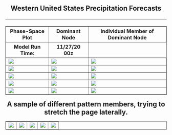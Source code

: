 <html>
  <head>
    <meta charset="utf-8">
    <meta name="viewport" content="width=device-width, initial-scale=1">
  </head>
  <body>
    <h2><center>Western United States Precipitation Forecasts
  <hr>
  <table border="1" cellpadding="1" cellspacing="1">
    <tr>
      <th>Phase-Space Plot</th>
      <th>Dominant Node</th>
      <th>Individual Member of Dominant Node</th>
    </tr>
    <tr>
      <th>Model Run Time:</th>
      <th>11/27/20 00z</th>
  </tr>
    <tr>
      <td><img src="https://user-images.githubusercontent.com/75145898/100639818-e6c3d400-32f2-11eb-8209-8fd323d93b70.png"></td>
      <td><img src="https://user-images.githubusercontent.com/75145898/100641999-6fdc0a80-32f5-11eb-84c1-b4be6c723ade.png"></td>
      <td><img src="https://user-images.githubusercontent.com/75145898/100641261-77e77a80-32f4-11eb-85f9-f4ae3c670269.png"></td>
    </tr>
    <tr>
      <td><img src="https://user-images.githubusercontent.com/75145898/100639845-ee837880-32f2-11eb-8d21-3db1fcb23ff4.png"></td>
      <td><img src="https://user-images.githubusercontent.com/75145898/100642033-7cf8f980-32f5-11eb-9b1c-4f68e04e3235.png"></td>
      <td><img src="https://user-images.githubusercontent.com/75145898/100641264-78801100-32f4-11eb-9745-dbc56c5b05e1.png"></td>
    </tr>
    <tr>
      <td><img src="https://user-images.githubusercontent.com/75145898/100639874-f511f000-32f2-11eb-9cae-7cc2e35dc32e.png"></td>
      <td><img src="https://user-images.githubusercontent.com/75145898/100642066-871af800-32f5-11eb-8147-b6b9e84b8121.png"></td>
      <td><img src="https://user-images.githubusercontent.com/75145898/100641265-78801100-32f4-11eb-9c0c-1bcb210912d9.png"></td>
    </tr>
    <tr>
      <td><img src="https://user-images.githubusercontent.com/75145898/100639891-fa6f3a80-32f2-11eb-8ffe-e4178cb7b5bf.png"></td>
      <td><img src="https://user-images.githubusercontent.com/75145898/100642094-913cf680-32f5-11eb-9126-aeb4b6d3d593.png"></td>
      <td><img src="https://user-images.githubusercontent.com/75145898/100641267-78801100-32f4-11eb-8299-75e4fc76b01b.png"></td>
    </tr>
    <tr>
      <td><img src="https://user-images.githubusercontent.com/75145898/100639905-ff33ee80-32f2-11eb-8333-811dcc8c3f0d.png"></td>
      <td><img src="https://user-images.githubusercontent.com/75145898/100642094-913cf680-32f5-11eb-9126-aeb4b6d3d593.png"></td>
      <td><img src="https://user-images.githubusercontent.com/75145898/100641268-7918a780-32f4-11eb-96f7-7e7ea0762765.png"></td>
    </tr>
  </table>


<table border="1" cellpadding="1" cellspacing="1">
  <tr>A sample of different pattern members, trying to stretch the page laterally.</tr>
  <tr>
    <td><img src="https://user-images.githubusercontent.com/75145898/100643845-d06c4700-32f7-11eb-8dc4-07ac7057631f.png"></td>
    <td><img src="https://user-images.githubusercontent.com/75145898/100643848-d104dd80-32f7-11eb-9212-ee356eae8fe6.png"></td>
    <td><img src="https://user-images.githubusercontent.com/75145898/100643850-d104dd80-32f7-11eb-9feb-bbf30e327c9f.png"></td>
    <td><img src="https://user-images.githubusercontent.com/75145898/100643851-d19d7400-32f7-11eb-84bc-85062bd75888.png"></td>
    <td><img src="https://user-images.githubusercontent.com/75145898/100643852-d19d7400-32f7-11eb-9989-c965c6ddb786.png"></td>
  </tr>
